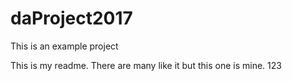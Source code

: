 # daProject2017
This is an example project

This is my readme. There are many like it but this one is mine. 
123
